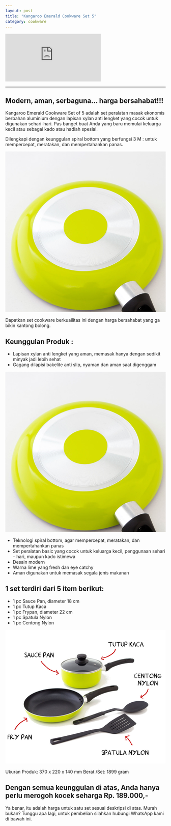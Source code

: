 ```yaml
---
layout: post
title: "Kangaroo Emerald Cookware Set 5"
category: cookware
---
```

<div class="video-container">
<iframe src="https://www.youtube.com/embed/jTj6p5Hwn80" frameborder="0" allow="accelerometer; autoplay; encrypted-media; gyroscope; picture-in-picture" allowfullscreen></iframe>
</div>

***
## Modern, aman, serbaguna... harga bersahabat!!!

Kangaroo Emerald Cookware Set of 5 adalah set peralatan masak ekonomis berbahan aluminium dengan lapisan xylan anti lengket yang cocok untuk digunakan sehari-hari.
Pas banget buat Anda yang baru memulai keluarga kecil atau sebagai kado atau hadiah spesial.

Dilengkapi dengan keunggulan spiral bottom yang berfungsi 3 M : untuk mempercepat, meratakan, dan mempertahankan panas.

![spiral bottom](/images/kang3.jpg)

Dapatkan set cookware berkuailitas ini dengan harga bersahabat yang ga bikin kantong bolong.

## Keunggulan Produk :
- Lapisan xylan anti lengket yang aman, memasak hanya dengan sedikit minyak jadi lebih sehat
- Gagang dilapisi bakelite anti slip, nyaman dan aman saat digenggam

![spiral bottom](/images/kang3.jpg)

- Teknologi spiral bottom, agar mempercepat, meratakan, dan mempertahankan panas
- Set peralatan basic yang cocok untuk keluarga kecil, penggunaan sehari – hari, maupun kado istimewa
- Desain modern
- Warna lime yang fresh dan eye catchy
- Aman digunakan untuk memasak segala jenis makanan

## 1 set terdiri dari 5 item berikut:
- 1 pc Sauce Pan, diameter 18 cm
- 1 pc Tutup Kaca
- 1 pc Frypan, diameter 22 cm
- 1 pc Spatula Nylon
- 1 pc Centong Nylon

![spiral bottom](/images/kang2.jpg)

Ukuran Produk: 
370 x 220 x 140 mm
Berat /Set: 
1899 gram

## Dengan semua keunggulan di atas, Anda hanya perlu merogoh kocek seharga **Rp. 189.000,-** 

Ya benar, itu adalah harga untuk satu set sesuai deskripsi di atas. Murah bukan? Tunggu apa lagi, untuk pembelian silahkan hubungi WhatsApp kami di bawah ini.
